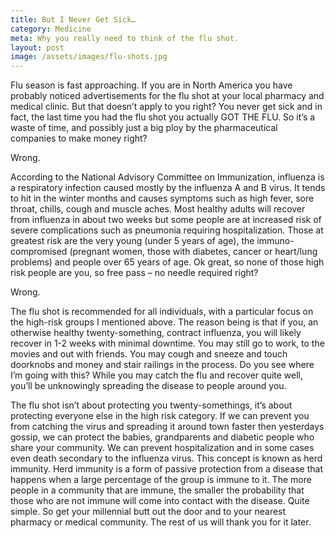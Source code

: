 ```yaml
---
title: But I Never Get Sick…
category: Medicine
meta: Why you really need to think of the flu shot.
layout: post
image: /assets/images/flu-shots.jpg
---
```


Flu season is fast approaching. If you are in North America you have probably
noticed advertisements for the flu shot at your local pharmacy and medical clinic. But that doesn’t apply to you right? You never get sick and in fact, the last time you had the flu shot you actually GOT THE FLU. So it’s a waste of time, and possibly just a big ploy by the pharmaceutical companies to make money right?

Wrong.

According to the National Advisory Committee on Immunization,
influenza is a respiratory infection caused mostly by the influenza A and B virus. It tends to hit in the winter months and causes symptoms such as high fever, sore throat, chills, cough and muscle aches. Most healthy adults will recover from influenza in about two weeks but some people are at increased risk of severe complications such as pneumonia requiring hospitalization.
Those at greatest risk are the very young (under 5 years of age), the immuno-
compromised (pregnant women, those with diabetes, cancer or heart/lung problems) and people over 65 years of age. Ok great, so none of those high risk people are you, so free pass – no needle required right?

Wrong.

The flu shot is recommended for all individuals, with a particular focus
on the high-risk groups I mentioned above. The reason being is that if you, an otherwise healthy twenty-something, contract influenza, you will likely recover in 1-2 weeks with minimal downtime. You may still go to work, to the movies and out with friends. You may cough and sneeze and touch doorknobs and money and stair railings in the process. Do you see where I’m going with this? While you may catch the flu and recover quite well, you’ll be unknowingly spreading the disease to people around you.

The flu shot isn’t about protecting you twenty-somethings, it’s about protecting everyone else in the high risk category. If we can prevent you from catching the virus and spreading it around town faster then yesterdays gossip, we can protect the babies, grandparents and diabetic people who share your community. We can prevent hospitalization and in some cases even death secondary to the influenza virus. This concept is known as herd immunity. Herd immunity is a form of passive protection from a disease that happens when a large percentage of the group is immune to it. The more people in a community that are immune, the smaller the probability that those who are not immune will come into contact with the disease. Quite simple. So get your millennial butt out the door and to your nearest pharmacy or medical community. The rest of us will thank you for it later.